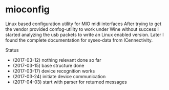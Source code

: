 # mioconfig
Linux based configuration utility for MIO midi interfaces
After trying to get the vendor provided confog-utility to work under Wine without success I started analyzing the usb packets to write an Linux enabled version.
Later I found the complete documentation for sysex-data from ICennectivity.

Status
* (2017-03-12) nothing relevant done so far
* (2017-03-15) base structure done
* (2017-03-17) device recognition works
* (2017-03-24) initiate device communication
* (2017-04-03) start with parser for returned messages
